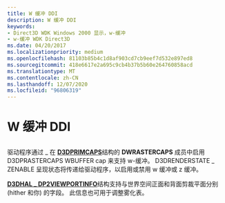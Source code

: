 ```yaml
---
title: W 缓冲 DDI
description: W 缓冲 DDI
keywords:
- Direct3D WDK Windows 2000 显示，w-缓冲
- w-缓冲 WDK Direct3D
ms.date: 04/20/2017
ms.localizationpriority: medium
ms.openlocfilehash: 81103b85b4c1d8af903cd7cb9eef7d532e897ed8
ms.sourcegitcommit: 418e6617e2a695c9cb4b37b5b60e264760858acd
ms.translationtype: MT
ms.contentlocale: zh-CN
ms.lasthandoff: 12/07/2020
ms.locfileid: "96806319"
---
```

# <a name="w-buffering-ddi"></a>W 缓冲 DDI


## <span id="ddk_w_buffering_ddi_gg"></span><span id="DDK_W_BUFFERING_DDI_GG"></span>


驱动程序通过 \_ 在 [**D3DPRIMCAPS**](/windows-hardware/drivers/ddi/d3dcaps/ns-d3dcaps-_d3dprimcaps)结构的 **DWRASTERCAPS** 成员中启用 D3DPRASTERCAPS WBUFFER cap 来支持 w-缓冲。 D3DRENDERSTATE \_ ZENABLE 呈现状态将传递给驱动程序，以启用或禁用 w 缓冲或 z 缓冲。

[**D3DHAL \_ DP2VIEWPORTINFO**](/windows-hardware/drivers/ddi/d3dhal/ns-d3dhal-_d3dhal_dp2viewportinfo)结构支持与世界空间正面和背面剪裁平面分别 (hither 和你) 的字段。 此信息也可用于调整雾化表。

 


